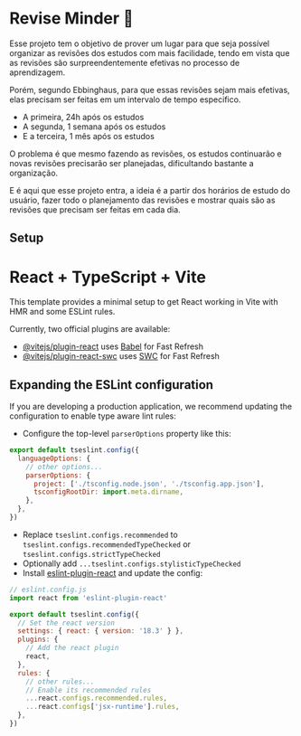 # Revise Minder 🧠

<p>Esse projeto tem o objetivo de prover um lugar para que seja possível organizar as revisões dos estudos com mais facilidade, tendo em vista que as revisões são surpreendentemente efetivas no processo de aprendizagem.</p>
<p>Porém, segundo Ebbinghaus, para que essas revisões sejam mais efetivas, elas precisam ser feitas em um intervalo de tempo especifico.</p>

<ul>
  <li>A primeira, 24h após os estudos</li>
  <li>A segunda, 1 semana após os estudos</li>
  <li>E a terceira, 1 mês após os estudos</li>
</ul>

<p>O  problema é que mesmo fazendo as revisões, os estudos continuarão e novas revisões precisarão ser planejadas, dificultando bastante a organização.</p>
<p>E é aqui que esse projeto entra, a ideia é a partir dos horários de estudo do usuário, fazer todo o planejamento das revisões e mostrar quais são as revisões que precisam ser feitas em cada dia.</p>

## Setup


# React + TypeScript + Vite

This template provides a minimal setup to get React working in Vite with HMR and some ESLint rules.

Currently, two official plugins are available:

- [@vitejs/plugin-react](https://github.com/vitejs/vite-plugin-react/blob/main/packages/plugin-react/README.md) uses [Babel](https://babeljs.io/) for Fast Refresh
- [@vitejs/plugin-react-swc](https://github.com/vitejs/vite-plugin-react-swc) uses [SWC](https://swc.rs/) for Fast Refresh

## Expanding the ESLint configuration

If you are developing a production application, we recommend updating the configuration to enable type aware lint rules:

- Configure the top-level `parserOptions` property like this:

```js
export default tseslint.config({
  languageOptions: {
    // other options...
    parserOptions: {
      project: ['./tsconfig.node.json', './tsconfig.app.json'],
      tsconfigRootDir: import.meta.dirname,
    },
  },
})
```

- Replace `tseslint.configs.recommended` to `tseslint.configs.recommendedTypeChecked` or `tseslint.configs.strictTypeChecked`
- Optionally add `...tseslint.configs.stylisticTypeChecked`
- Install [eslint-plugin-react](https://github.com/jsx-eslint/eslint-plugin-react) and update the config:

```js
// eslint.config.js
import react from 'eslint-plugin-react'

export default tseslint.config({
  // Set the react version
  settings: { react: { version: '18.3' } },
  plugins: {
    // Add the react plugin
    react,
  },
  rules: {
    // other rules...
    // Enable its recommended rules
    ...react.configs.recommended.rules,
    ...react.configs['jsx-runtime'].rules,
  },
})
```
